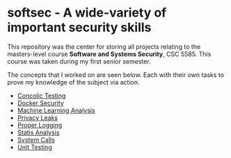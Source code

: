 # softsec - A wide-variety of important security skills

This repository was the center for storing all projects relating to the masters-level course **Software and Systems Security**, CSC 5585. This course was taken during my first senior semester.

The concepts that I worked on are seen below. Each with their own tasks to prove my knowledge of the subject via action.

 * [Concolic Testing](https://github.com/justincpresley/softsec/tree/master/concolic_testing)
 * [Docker Security](https://github.com/justincpresley/softsec/tree/master/docker_security)
 * [Machine Learning Analysis](https://github.com/justincpresley/softsec/tree/master/ml_analysis)
 * [Privacy Leaks](https://github.com/justincpresley/softsec/tree/master/privacy_leaks)
 * [Proper Logging](https://github.com/justincpresley/softsec/tree/master/proper_logging)
 * [Statis Analysis](https://github.com/justincpresley/softsec/tree/master/static_analysis)
 * [System Calls](https://github.com/justincpresley/softsec/tree/master/system_calls)
 * [Unit Testing](https://github.com/justincpresley/softsec/tree/master/unit_testing)
